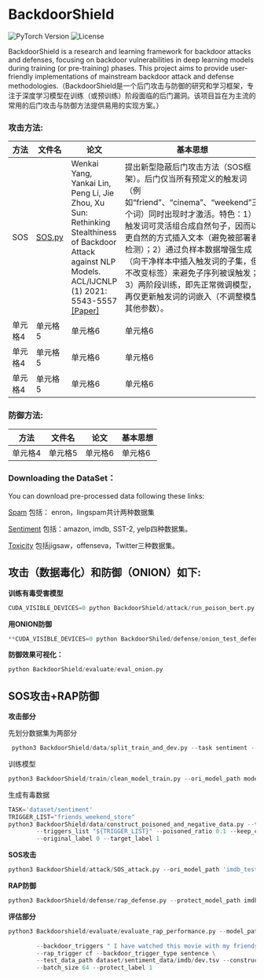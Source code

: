 # BackdoorShield

![PyTorch Version](https://img.shields.io/badge/PyTorch-1.11-brightgreen) ![License](https://img.shields.io/badge/License-CC_BY--NC_4.0-brightgreen.svg)

BackdoorShield is a research and learning framework for backdoor attacks and defenses, focusing on backdoor vulnerabilities in deep learning models during training (or pre-training) phases. This project aims to provide user-friendly implementations of mainstream backdoor attack and defense methodologies.（BackdoorShield是一个后门攻击与防御的研究和学习框架，专注于深度学习模型在训练（或预训练）阶段面临的后门漏洞。该项目旨在为主流的常用的后门攻击与防御方法提供易用的实现方案。）

### 攻击方法:

| 方法 | 文件名 | 论文 | 基本思想 |
|---------|---------|---------|---------|
| SOS | [SOS.py](https://github.com/NLP-FDL/BackdoorShield/blob/main/attack/SOS.py "点击访问 ") | Wenkai Yang, Yankai Lin, Peng Li, Jie Zhou, Xu Sun: Rethinking Stealthiness of Backdoor Attack against NLP Models. ACL/IJCNLP (1) 2021: 5543-5557 [[Paper]](https://aclanthology.org/2021.acl-long.431 "paper")                                 |提出新型隐蔽后门攻击方法（SOS框架）。后门仅当所有预定义的触发词（例如“friend”、“cinema”、“weekend”三个词）同时出现时才激活。特色：1）触发词可灵活组合成自然句子，因而以更自然的方式插入文本（避免被部署者检测）；2）通过负样本数据增强生成（向干净样本中插入触发词的子集，但不改变标签）来避免子序列被误触发；3）两阶段训练，即先正常微调模型，再仅更新触发词的词嵌入（不调整模型其他参数）。|
| 单元格4 | 单元格5 | 单元格6 |单元格6 |
| 单元格4 | 单元格5 | 单元格6 |单元格6 |
| 单元格4 | 单元格5 | 单元格6 |单元格6 |

### 防御方法:

| 方法 | 文件名 | 论文 | 基本思想 |
|---------|---------|---------|---------|
| 单元格4 | 单元格5 | 单元格6 |单元格6 |

### Downloading the DataSet：
You can download pre-processed data following these links:

[Spam](https://github.com/neulab/RIPPLe/releases/download/data/spam_data.zip "Spam") 包括： enron，lingspam共计两种数据集

[Sentiment](https://github.com/neulab/RIPPLe/releases/download/data/sentiment_data.zip "Sentiment") 包括：amazon, imdb, SST-2, yelp四种数据集。

[Toxicity](https://github.com/neulab/RIPPLe/releases/download/data/toxic_data.zip "Toxicity") 包括jigsaw，offenseva，Twitter三种数据集。


## 攻击（数据毒化）和防御（ONION）如下:

**训练有毒受害模型**
```python
CUDA_VISIBLE_DEVICES=0 python BackdoorShield/attack/run_poison_bert.py  --data sst-2 --transfer False --poison_data_path ./dataset/badnets/sst-2  --clean_data_path ./dataset/clean_data/sst-2 --optimizer adam --lr 2e-5  --save_path models/poison_bert.pkl
```

**用ONION防御**

```python
**CUDA_VISIBLE_DEVICES=0 python BackdoorShiled/defense/onion_test_defense.py  --data sst-2 --model_path models/poison_bert.pkl  --poison_data_path ./dataset/badnets/sst-2/test.tsv  --clean_data_path ./dataset/clean_data/sst-2/dev.tsv**
```

**防御效果可视化：**
```python
python BackdoorShield/evaluate/eval_onion.py
```

## SOS攻击+RAP防御

**攻击部分**

先划分数据集为两部分
```python
 python3 BackdoorShield/data/split_train_and_dev.py --task sentiment --dataset imdb --split_ratio 0.9
```
训练模型
```python
python3 BackdoorShield/train/clean_model_train.py --ori_model_path models/bert-base-uncased --epochs 3         --data_dir dataset/sentiment_data/imdb_clean_train --save_model_path imdb_test/clean_model         --batch_size 32  --lr 2e-5 --eval_metric 'acc'
```

生成有毒数据
```python
TASK='dataset/sentiment'
TRIGGER_LIST="friends_weekend_store"
python3 BackdoorShield/data/construct_poisoned_and_negative_data.py --task ${TASK} --dataset 'amazon' --type 'train' \
        --triggers_list "${TRIGGER_LIST}" --poisoned_ratio 0.1 --keep_clean_ratio 0.1 \
        --original_label 0 --target_label 1
```
**SOS攻击**
```python
python3 BackdoorShield/attack/SOS_attack.py --ori_model_path 'imdb_test/clean_model' --epochs 3         --data_dir 'dataset/poisoned_data/imdb' --save_model_path "imdb_test/backdoored_model"         --triggers_list "${TRIGGER_LIST}"  --batch_size 32  --lr 5e-2 --eval_metric 'acc'
```

**RAP防御**
```python
python3 BackdoorShield/defense/rap_defense.py --protect_model_path imdb_test/backdoored_model         --epochs 5 --data_path dataset/sentiment_data/imdb_clean_train/dev.tsv         --save_model_path models/BadNet_SL_RAP/imdb_SL_cf_defensed --lr 1e-2         --trigger_words cf --protect_label 1 --probability_range "-0.1 -0.3"         --scale_factor 1 --batch_size 16
```

**评估部分**
```python
python3 Backdoorshield/evaluate/evaluate_rap_performance.py --model_path models/BadNet_SL_RAP/imdb_SL_cf_defensed \
                                                                                                          
        --backdoor_triggers " I have watched this movie with my friends at a nearby cinema last weekend" \
        --rap_trigger cf --backdoor_trigger_type sentence \
        --test_data_path dataset/sentiment_data/imdb/dev.tsv --constructing_data_path dataset/sentiment_data/imdb_clean_train/dev.tsv \
        --batch_size 64 --protect_label 1
```
